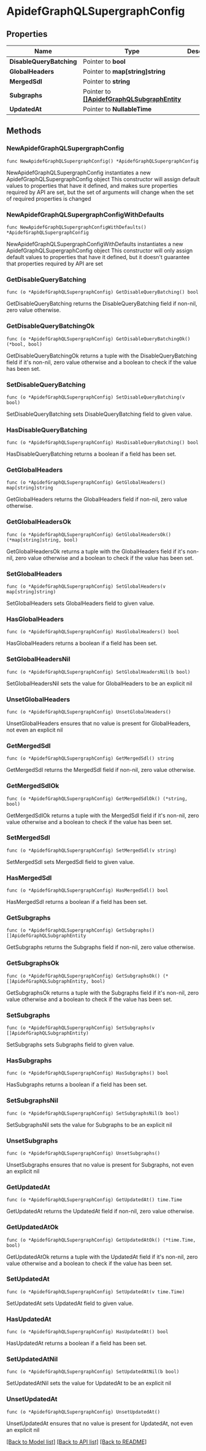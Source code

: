 # ApidefGraphQLSupergraphConfig

## Properties

Name | Type | Description | Notes
------------ | ------------- | ------------- | -------------
**DisableQueryBatching** | Pointer to **bool** |  | [optional] 
**GlobalHeaders** | Pointer to **map[string]string** |  | [optional] 
**MergedSdl** | Pointer to **string** |  | [optional] 
**Subgraphs** | Pointer to [**[]ApidefGraphQLSubgraphEntity**](ApidefGraphQLSubgraphEntity.md) |  | [optional] 
**UpdatedAt** | Pointer to **NullableTime** |  | [optional] 

## Methods

### NewApidefGraphQLSupergraphConfig

`func NewApidefGraphQLSupergraphConfig() *ApidefGraphQLSupergraphConfig`

NewApidefGraphQLSupergraphConfig instantiates a new ApidefGraphQLSupergraphConfig object
This constructor will assign default values to properties that have it defined,
and makes sure properties required by API are set, but the set of arguments
will change when the set of required properties is changed

### NewApidefGraphQLSupergraphConfigWithDefaults

`func NewApidefGraphQLSupergraphConfigWithDefaults() *ApidefGraphQLSupergraphConfig`

NewApidefGraphQLSupergraphConfigWithDefaults instantiates a new ApidefGraphQLSupergraphConfig object
This constructor will only assign default values to properties that have it defined,
but it doesn't guarantee that properties required by API are set

### GetDisableQueryBatching

`func (o *ApidefGraphQLSupergraphConfig) GetDisableQueryBatching() bool`

GetDisableQueryBatching returns the DisableQueryBatching field if non-nil, zero value otherwise.

### GetDisableQueryBatchingOk

`func (o *ApidefGraphQLSupergraphConfig) GetDisableQueryBatchingOk() (*bool, bool)`

GetDisableQueryBatchingOk returns a tuple with the DisableQueryBatching field if it's non-nil, zero value otherwise
and a boolean to check if the value has been set.

### SetDisableQueryBatching

`func (o *ApidefGraphQLSupergraphConfig) SetDisableQueryBatching(v bool)`

SetDisableQueryBatching sets DisableQueryBatching field to given value.

### HasDisableQueryBatching

`func (o *ApidefGraphQLSupergraphConfig) HasDisableQueryBatching() bool`

HasDisableQueryBatching returns a boolean if a field has been set.

### GetGlobalHeaders

`func (o *ApidefGraphQLSupergraphConfig) GetGlobalHeaders() map[string]string`

GetGlobalHeaders returns the GlobalHeaders field if non-nil, zero value otherwise.

### GetGlobalHeadersOk

`func (o *ApidefGraphQLSupergraphConfig) GetGlobalHeadersOk() (*map[string]string, bool)`

GetGlobalHeadersOk returns a tuple with the GlobalHeaders field if it's non-nil, zero value otherwise
and a boolean to check if the value has been set.

### SetGlobalHeaders

`func (o *ApidefGraphQLSupergraphConfig) SetGlobalHeaders(v map[string]string)`

SetGlobalHeaders sets GlobalHeaders field to given value.

### HasGlobalHeaders

`func (o *ApidefGraphQLSupergraphConfig) HasGlobalHeaders() bool`

HasGlobalHeaders returns a boolean if a field has been set.

### SetGlobalHeadersNil

`func (o *ApidefGraphQLSupergraphConfig) SetGlobalHeadersNil(b bool)`

 SetGlobalHeadersNil sets the value for GlobalHeaders to be an explicit nil

### UnsetGlobalHeaders
`func (o *ApidefGraphQLSupergraphConfig) UnsetGlobalHeaders()`

UnsetGlobalHeaders ensures that no value is present for GlobalHeaders, not even an explicit nil
### GetMergedSdl

`func (o *ApidefGraphQLSupergraphConfig) GetMergedSdl() string`

GetMergedSdl returns the MergedSdl field if non-nil, zero value otherwise.

### GetMergedSdlOk

`func (o *ApidefGraphQLSupergraphConfig) GetMergedSdlOk() (*string, bool)`

GetMergedSdlOk returns a tuple with the MergedSdl field if it's non-nil, zero value otherwise
and a boolean to check if the value has been set.

### SetMergedSdl

`func (o *ApidefGraphQLSupergraphConfig) SetMergedSdl(v string)`

SetMergedSdl sets MergedSdl field to given value.

### HasMergedSdl

`func (o *ApidefGraphQLSupergraphConfig) HasMergedSdl() bool`

HasMergedSdl returns a boolean if a field has been set.

### GetSubgraphs

`func (o *ApidefGraphQLSupergraphConfig) GetSubgraphs() []ApidefGraphQLSubgraphEntity`

GetSubgraphs returns the Subgraphs field if non-nil, zero value otherwise.

### GetSubgraphsOk

`func (o *ApidefGraphQLSupergraphConfig) GetSubgraphsOk() (*[]ApidefGraphQLSubgraphEntity, bool)`

GetSubgraphsOk returns a tuple with the Subgraphs field if it's non-nil, zero value otherwise
and a boolean to check if the value has been set.

### SetSubgraphs

`func (o *ApidefGraphQLSupergraphConfig) SetSubgraphs(v []ApidefGraphQLSubgraphEntity)`

SetSubgraphs sets Subgraphs field to given value.

### HasSubgraphs

`func (o *ApidefGraphQLSupergraphConfig) HasSubgraphs() bool`

HasSubgraphs returns a boolean if a field has been set.

### SetSubgraphsNil

`func (o *ApidefGraphQLSupergraphConfig) SetSubgraphsNil(b bool)`

 SetSubgraphsNil sets the value for Subgraphs to be an explicit nil

### UnsetSubgraphs
`func (o *ApidefGraphQLSupergraphConfig) UnsetSubgraphs()`

UnsetSubgraphs ensures that no value is present for Subgraphs, not even an explicit nil
### GetUpdatedAt

`func (o *ApidefGraphQLSupergraphConfig) GetUpdatedAt() time.Time`

GetUpdatedAt returns the UpdatedAt field if non-nil, zero value otherwise.

### GetUpdatedAtOk

`func (o *ApidefGraphQLSupergraphConfig) GetUpdatedAtOk() (*time.Time, bool)`

GetUpdatedAtOk returns a tuple with the UpdatedAt field if it's non-nil, zero value otherwise
and a boolean to check if the value has been set.

### SetUpdatedAt

`func (o *ApidefGraphQLSupergraphConfig) SetUpdatedAt(v time.Time)`

SetUpdatedAt sets UpdatedAt field to given value.

### HasUpdatedAt

`func (o *ApidefGraphQLSupergraphConfig) HasUpdatedAt() bool`

HasUpdatedAt returns a boolean if a field has been set.

### SetUpdatedAtNil

`func (o *ApidefGraphQLSupergraphConfig) SetUpdatedAtNil(b bool)`

 SetUpdatedAtNil sets the value for UpdatedAt to be an explicit nil

### UnsetUpdatedAt
`func (o *ApidefGraphQLSupergraphConfig) UnsetUpdatedAt()`

UnsetUpdatedAt ensures that no value is present for UpdatedAt, not even an explicit nil

[[Back to Model list]](../README.md#documentation-for-models) [[Back to API list]](../README.md#documentation-for-api-endpoints) [[Back to README]](../README.md)


